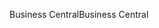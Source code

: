 <span data-ttu-id="f26bc-101">Business Central</span><span class="sxs-lookup"><span data-stu-id="f26bc-101">Business Central</span></span>
